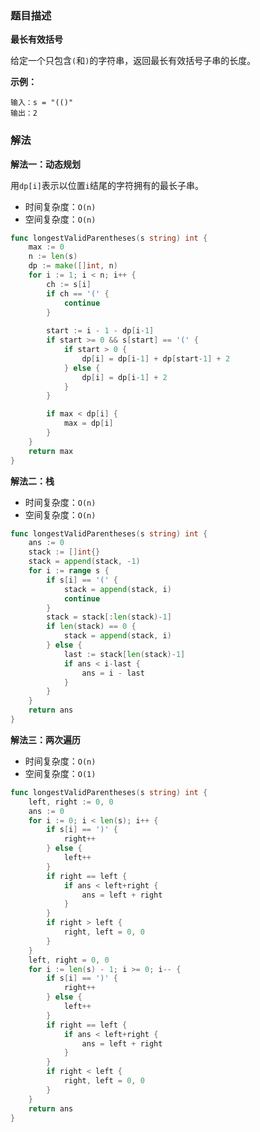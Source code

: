 ### 题目描述

**最长有效括号**

给定一个只包含`(`和`)`的字符串，返回最长有效括号子串的长度。

**示例：**

```shell
输入：s = "(()"
输出：2
```

### 解法

**解法一：动态规划**

用`dp[i]`表示以位置`i`结尾的字符拥有的最长子串。

- 时间复杂度：`O(n)`
- 空间复杂度：`O(n)`

```go
func longestValidParentheses(s string) int {
    max := 0
    n := len(s)
    dp := make([]int, n)
    for i := 1; i < n; i++ {
        ch := s[i]
        if ch == '(' {
            continue
        }
        
        start := i - 1 - dp[i-1]
        if start >= 0 && s[start] == '(' {
            if start > 0 {
                dp[i] = dp[i-1] + dp[start-1] + 2
            } else {
                dp[i] = dp[i-1] + 2
            }
        }

        if max < dp[i] {
            max = dp[i]
        }
    }
    return max
}
```

**解法二：栈**

- 时间复杂度：`O(n)`
- 空间复杂度：`O(n)`

```go
func longestValidParentheses(s string) int {
	ans := 0
	stack := []int{}
	stack = append(stack, -1)
	for i := range s {
		if s[i] == '(' {
			stack = append(stack, i)
			continue
		}
		stack = stack[:len(stack)-1]
		if len(stack) == 0 {
			stack = append(stack, i)
		} else {
			last := stack[len(stack)-1]
			if ans < i-last {
				ans = i - last
			}
		}
	}
	return ans
}
```

**解法三：两次遍历**

- 时间复杂度：`O(n)`
- 空间复杂度：`O(1)`

```go
func longestValidParentheses(s string) int {
	left, right := 0, 0
	ans := 0
	for i := 0; i < len(s); i++ {
		if s[i] == ')' {
			right++
		} else {
			left++
		}
		if right == left {
			if ans < left+right {
				ans = left + right
			}
		}
		if right > left {
			right, left = 0, 0
		}
	}
	left, right = 0, 0
	for i := len(s) - 1; i >= 0; i-- {
		if s[i] == ')' {
			right++
		} else {
			left++
		}
		if right == left {
			if ans < left+right {
				ans = left + right
			}
		}
		if right < left {
			right, left = 0, 0
		}
	}
	return ans
}
```